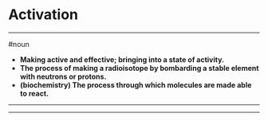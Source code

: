 # Activation
---
#noun
- **Making active and effective; bringing into a state of activity.**
- **The process of making a radioisotope by bombarding a stable element with neutrons or protons.**
- **(biochemistry) The process through which molecules are made able to react.**
---
---

